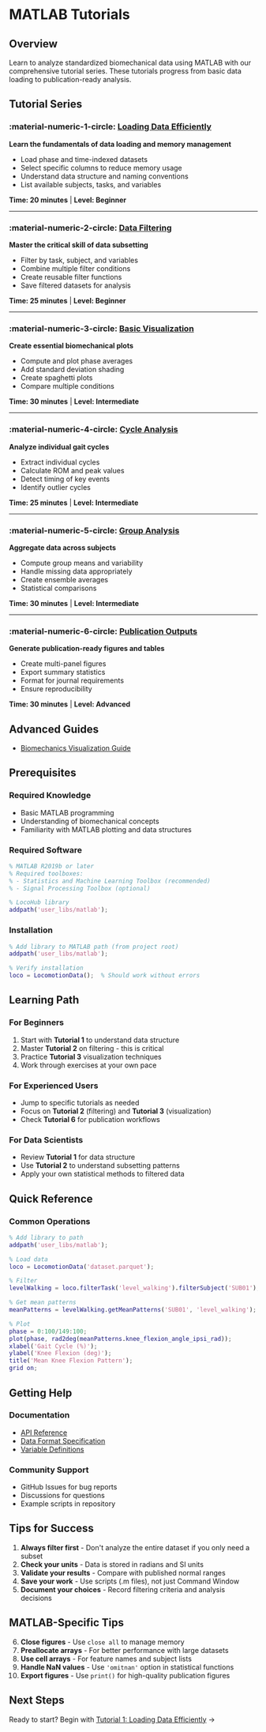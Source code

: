 # MATLAB Tutorials

## Overview

Learn to analyze standardized biomechanical data using MATLAB with our comprehensive tutorial series. These tutorials progress from basic data loading to publication-ready analysis.

## Tutorial Series

### :material-numeric-1-circle: [Loading Data Efficiently](01_loading_data.md)
**Learn the fundamentals of data loading and memory management**
- Load phase and time-indexed datasets
- Select specific columns to reduce memory usage
- Understand data structure and naming conventions
- List available subjects, tasks, and variables

**Time: 20 minutes** | **Level: Beginner**

---

### :material-numeric-2-circle: [Data Filtering](02_data_filtering.md)
**Master the critical skill of data subsetting**
- Filter by task, subject, and variables
- Combine multiple filter conditions
- Create reusable filter functions
- Save filtered datasets for analysis

**Time: 25 minutes** | **Level: Beginner**

---

### :material-numeric-3-circle: [Basic Visualization](03_visualization.md)
**Create essential biomechanical plots**
- Compute and plot phase averages
- Add standard deviation shading
- Create spaghetti plots
- Compare multiple conditions

**Time: 30 minutes** | **Level: Intermediate**

---

### :material-numeric-4-circle: [Cycle Analysis](04_cycle_analysis.md)
**Analyze individual gait cycles**
- Extract individual cycles
- Calculate ROM and peak values
- Detect timing of key events
- Identify outlier cycles

**Time: 25 minutes** | **Level: Intermediate**

---

### :material-numeric-5-circle: [Group Analysis](05_group_analysis.md)
**Aggregate data across subjects**
- Compute group means and variability
- Handle missing data appropriately
- Create ensemble averages
- Statistical comparisons

**Time: 30 minutes** | **Level: Intermediate**

---

### :material-numeric-6-circle: [Publication Outputs](06_publication_outputs.md)
**Generate publication-ready figures and tables**
- Create multi-panel figures
- Export summary statistics
- Format for journal requirements
- Ensure reproducibility

**Time: 30 minutes** | **Level: Advanced**

## Advanced Guides

- [Biomechanics Visualization Guide](biomechanics_visualization_guide.md)

## Prerequisites

### Required Knowledge
- Basic MATLAB programming
- Understanding of biomechanical concepts
- Familiarity with MATLAB plotting and data structures

### Required Software
```matlab
% MATLAB R2019b or later
% Required toolboxes:
% - Statistics and Machine Learning Toolbox (recommended)
% - Signal Processing Toolbox (optional)

% LocoHub library
addpath('user_libs/matlab');
```

### Installation
```matlab
% Add library to MATLAB path (from project root)
addpath('user_libs/matlab');

% Verify installation
loco = LocomotionData();  % Should work without errors
```

## Learning Path

### For Beginners
1. Start with **Tutorial 1** to understand data structure
2. Master **Tutorial 2** on filtering - this is critical
3. Practice **Tutorial 3** visualization techniques
4. Work through exercises at your own pace

### For Experienced Users
- Jump to specific tutorials as needed
- Focus on **Tutorial 2** (filtering) and **Tutorial 3** (visualization)
- Check **Tutorial 6** for publication workflows

### For Data Scientists
- Review **Tutorial 1** for data structure
- Use **Tutorial 2** to understand subsetting patterns
- Apply your own statistical methods to filtered data

## Quick Reference

### Common Operations
```matlab
% Add library to path
addpath('user_libs/matlab');

% Load data
loco = LocomotionData('dataset.parquet');

% Filter
levelWalking = loco.filterTask('level_walking').filterSubject('SUB01');

% Get mean patterns
meanPatterns = levelWalking.getMeanPatterns('SUB01', 'level_walking');

% Plot
phase = 0:100/149:100;
plot(phase, rad2deg(meanPatterns.knee_flexion_angle_ipsi_rad));
xlabel('Gait Cycle (%)');
ylabel('Knee Flexion (deg)');
title('Mean Knee Flexion Pattern');
grid on;
```

## Getting Help

### Documentation
- [API Reference](../../api/locomotion-data-api.md)
- [Data Format Specification](../../../reference/standard_spec/standard_spec.md)
- [Variable Definitions](../../../reference/biomechanical_standard.md)

### Community Support
- GitHub Issues for bug reports
- Discussions for questions
- Example scripts in repository

## Tips for Success

1. **Always filter first** - Don't analyze the entire dataset if you only need a subset
2. **Check your units** - Data is stored in radians and SI units
3. **Validate your results** - Compare with published normal ranges
4. **Save your work** - Use scripts (.m files), not just Command Window
5. **Document your choices** - Record filtering criteria and analysis decisions

## MATLAB-Specific Tips

6. **Close figures** - Use `close all` to manage memory
7. **Preallocate arrays** - For better performance with large datasets
8. **Use cell arrays** - For feature names and subject lists
9. **Handle NaN values** - Use `'omitnan'` option in statistical functions
10. **Export figures** - Use `print()` for high-quality publication figures

## Next Steps

Ready to start? Begin with [Tutorial 1: Loading Data Efficiently](01_loading_data.md) →
